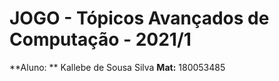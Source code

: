 ﻿# JOGO - Tópicos Avançados de Computação - 2021/1

**Aluno: ** Kallebe de Sousa Silva
**Mat:** 180053485
